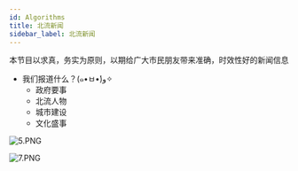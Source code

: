 ```yaml
---
id: Algorithms
title: 北流新闻
sidebar_label: 北流新闻
---
```

本节目以求真，务实为原则，以期给广大市民朋友带来准确，时效性好的新闻信息

- 我们报道什么？(๑•ㅂ•́)و✧
  - 政府要事
  - 北流人物
  - 城市建设
  - 文化盛事



![5.PNG](https://s2.loli.net/2022/09/02/ACMN1cQL5vIkfbB.png)


![7.PNG](https://s2.loli.net/2022/09/02/VB3wKgcFpmO9dIj.png)
